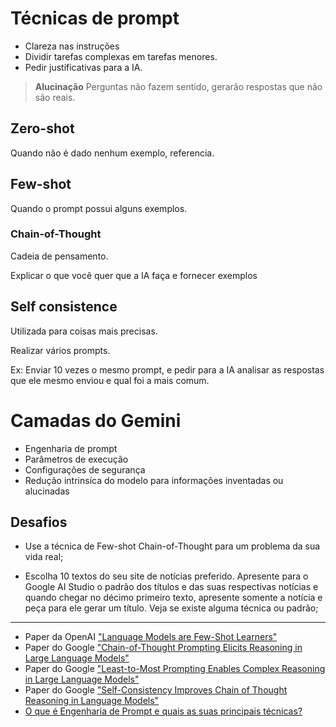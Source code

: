 # Técnicas de prompt

- Clareza nas instruções
- Dividir tarefas complexas em tarefas menores.
- Pedir justificativas para a IA.

> **Alucinação**
> Perguntas não fazem sentido, gerarão respostas que não são reais.
## Zero-shot

Quando não é dado nenhum exemplo, referencia.
## Few-shot 

Quando o prompt possui alguns exemplos.
### Chain-of-Thought

Cadeia de pensamento.

Explicar o que você quer que a IA faça e fornecer exemplos

## Self consistence

Utilizada para coisas mais precisas.

Realizar vários prompts.

Ex: Enviar 10 vezes o mesmo prompt, e pedir para a IA analisar as respostas que ele mesmo enviou e qual foi a mais comum.
# Camadas do Gemini

- Engenharia de prompt
- Parâmetros de execução
- Configurações de segurança
- Redução intrinsíca do modelo para informações inventadas ou alucinadas
## Desafios

- Use a técnica de Few-shot Chain-of-Thought para um problema da sua vida real;

- Escolha 10 textos do seu site de notícias preferido. Apresente para o Google AI Studio o padrão dos títulos e das suas respectivas notícias e quando chegar no décimo primeiro texto, apresente somente a notícia e peça para ele gerar um título. Veja se existe alguma técnica ou padrão;
---
- Paper da OpenAI ["Language Models are Few-Shot Learners"](https://arxiv.org/abs/2005.14165)
- Paper do Google ["Chain-of-Thought Prompting Elicits Reasoning in Large Language Models"](https://arxiv.org/abs/2201.11903)
- Paper do Google ["Least-to-Most Prompting Enables Complex Reasoning in Large Language Models"](https://arxiv.org/abs/2205.10625)
- Paper do Google ["Self-Consistency Improves Chain of Thought Reasoning in Language Models"](https://arxiv.org/abs/2203.11171)
- [O que é Engenharia de Prompt e quais as suas principais técnicas?](https://www.alura.com.br/artigos/engenharia-prompt#principios-para-a-criacao-de-um-prompt)